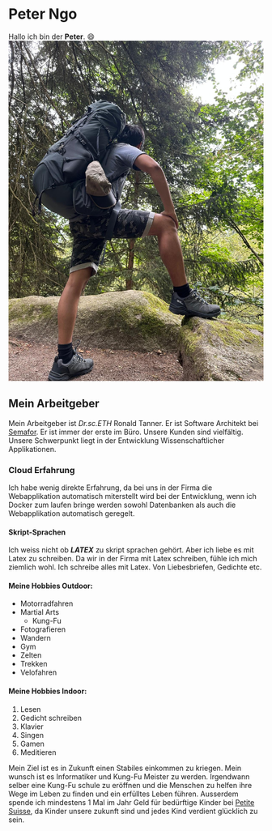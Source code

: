 # Peter Ngo
Hallo ich bin der **Peter**. :smile:
![image](de_ich.jpg)


## Mein Arbeitgeber
Mein Arbeitgeber ist _Dr.sc.ETH_ Ronald Tanner. Er ist Software Architekt bei [Semafor](https://www.semafor.ch/de/).
Er ist immer der erste im Büro.
Unsere Kunden sind vielfältig. Unsere Schwerpunkt liegt in der Entwicklung Wissenschaftlicher Applikationen.

### Cloud Erfahrung
Ich habe wenig direkte Erfahrung, da bei uns in der Firma die Webapplikation automatisch miterstellt wird bei der Entwicklung, wenn ich Docker zum laufen bringe werden sowohl Datenbanken als auch die Webapplikation automatisch geregelt.

#### Skript-Sprachen
Ich weiss nicht ob **_LATEX_** zu skript sprachen gehört. Aber ich liebe es mit Latex zu schreiben. Da wir in der Firma mit Latex schreiben, fühle ich mich ziemlich wohl. Ich schreibe alles mit Latex. Von Liebesbriefen, Gedichte etc. 

#### Meine Hobbies Outdoor:
- Motorradfahren
- Martial Arts
    - Kung-Fu
- Fotografieren
- Wandern
- Gym
- Zelten
- Trekken
- Velofahren

#### Meine Hobbies Indoor:
1. Lesen
2. Gedicht schreiben
3. Klavier 
4. Singen
5. Gamen
6. Meditieren

Mein Ziel ist es in Zukunft einen Stabiles einkommen zu kriegen.
Mein wunsch ist es Informatiker und Kung-Fu Meister zu werden. Irgendwann selber eine Kung-Fu schule zu eröffnen und die Menschen zu helfen ihre Wege im Leben zu finden und ein erfülltes Leben führen.
Ausserdem spende ich mindestens 1 Mal im Jahr Geld für bedürftige Kinder bei [Petite Suisse](https://www.petitesuisse.ch/), da Kinder unsere zukunft sind und jedes Kind verdient glücklich zu sein.
